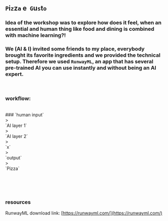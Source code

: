 ## `P`i`z`z`a` e &nbsp;`G`u`s`t`o`

### Idea of the workshop was to explore how does it feel, when an essential and human thing like food and dining is combined with machine learning?!
### We (AI & I) invited some friends to my place, everybody brought its favorite ingredients and we provided the technical setup. Therefore we used `RunwayML`, an app that has several pre-trained AI you can use instantly and without being an AI expert.   

<br>   

### workflow:   
<br>
### `human input` <br>><br> `AI layer 1`<br>><br> `AI layer 2`<br>><br> `x` <br>><br> `output`<br> ><br> `Pizza`  
   
<br><br><br>

### resources   
RunwayML download link: [https://runwayml.com/](https://runwayml.com/)     



